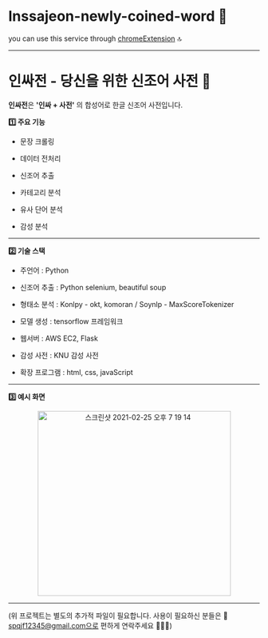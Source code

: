 # Inssajeon-newly-coined-word 📖

you can use this service through [chromeExtension](https://github.com/spqjf12345/Inssajeon-newly-coined-word/tree/main/ChromeExtension) 🔝


---


# 인싸전 - 당신을 위한 신조어 사전 📖

**인싸전**은 **'인싸 + 사전'** 의 합성어로 한글 신조어 사전입니다.

**1️⃣ 주요 기능** 

  - 문장 크롤링
  
  - 데이터 전처리
  
  - 신조어 추출 
  
  - 카테고리 분석
  
  - 유사 단어 분석
  
  - 감성 분석

---

  
**2️⃣ 기술 스택**

  - 주언어 : Python 
  
  - 신조어 추출 : Python selenium, beautiful soup 
  
  - 형태소 분석 : Konlpy - okt, komoran / Soynlp - MaxScoreTokenizer
  
  - 모델 생성 : tensorflow 프레임워크
  
  - 웹서버 : AWS EC2, Flask 
  
  - 감성 사전 : KNU 감성 사전 
  
  - 확장 프로그램 : html, css, javaScript 
  

---


**3️⃣ 예시 화면** 

<p align="center">
    <img width="387" alt="스크린샷 2021-02-25 오후 7 19 14" src="https://user-images.githubusercontent.com/50979257/109139065-6b14de80-779e-11eb-9ebe-5e3091efe718.png" width="700" height="370">
  </p>
  
  
--- 
  
  
  
  
  
  
  
  
(위 프로젝트는 별도의 추가적 파일이 필요합니다. 
사용이 필요하신 분들은 📧 spqjf12345@gmail.com으로 편하게 연락주세요 🙋🏻‍♀️)


  

